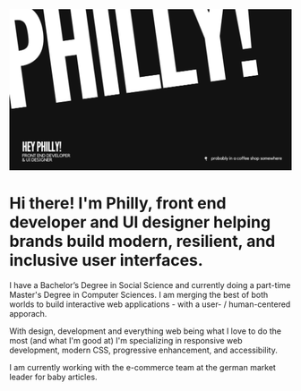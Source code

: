 <img src="https://raw.githubusercontent.com/heyphilllie/heyphilllie/master/heyphilly_headerimage-github_BLACK.png" alt="banner that says HEy Philly - front end developer & ui designer">


# Hi there! I'm Philly, front end developer and UI designer helping brands build modern, resilient, and inclusive user interfaces.

I have a Bachelor’s Degree in Social Science and currently doing a part-time Master's Degree in Computer Sciences. I am merging the best of both worlds to build interactive web applications - with a user- / human-centered apporach. 

With design, development and everything web being what I love to do the most (and what I'm good at) I'm specializing in responsive web development, modern CSS, progressive enhancement, and accessibility.

I am currently working with the e-commerce team at the german market leader for baby articles. 

<!--
**heyphilllie/heyphilllie** is a ✨ _special_ ✨ repository because its `README.md` (this file) appears on your GitHub profile.

Here are some ideas to get you started:

- 🔭 I’m currently working on ...
- 🌱 I’m currently learning ...
- 👯 I’m looking to collaborate on ...
- 🤔 I’m looking for help with ...
- 💬 Ask me about ...
- 📫 How to reach me: ...
- 😄 Pronouns: ...
- ⚡ Fun fact: ...
-->
